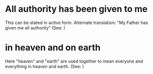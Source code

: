 
# All authority has been given to me
This can be stated in active form. Alternate translation: "My Father has given me all authority" (See: )

# in heaven and on earth
Here "heaven" and "earth" are used together to mean everyone and everything in heaven and earth. (See: )